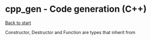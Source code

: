 # cpp_gen - Code generation (C++)

[Back to start](../ReferenceManual.md)

Constructor, Destructor and Function are types that inherit from 